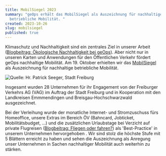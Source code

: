 ```yaml
---
title: MobilSiegel 2023
summary: "geOps erhält das MobilSiegel als Auszeichnung für nachhaltige
  betriebliche Mobilität. "
created: 2023-10-26
slug: mobilsiegel
published: true
---
```

Klimaschutz und Nachhaltigkeit sind ein zentrales Ziel in unserer Arbeit ([Blogbeitrag: Ökologische Nachhaltigkeit bei geOps](https://geops.com/de/blog/sustainability)). Aber nicht nur in unseren Karten und Anwendungen für den Öffentlichen Verkehr fördert geOps nachhaltige Mobilität. Am 19. Oktober erhielten wir das [MobilSiegel](https://www.vag-freiburg.de/service-infos/mobilitaet-fuer-unternehmen/mobilsiegel) als Auszeichnung für nachhaltige betriebliche Mobilität.

![Quelle: Hr. Patrick Seeger, Stadt Freiburg](/images/blog/mobilsiegel-2023/20231019frbpse088.jpg)

Insgesamt wurden 28 Unternehmen für ihr Engagement von der Freiburger Verkehrs AG (VAG) im Auftrag der Stadt Freiburg und in Kooperation mit den Landkreisen Emmmendingen und Breisgau-Hochschwarzwald ausgezeichnet.

Bei der Verleihung wurde der monatliche Internet- und Stromzuschuss fürs Homeoffice, unsere Extras im Bereich ÖV (Bahncard, Jobticket, Mobilitätsbudget, ...) und die zusätzlichen Urlaubstage bei Verzicht auf private Flugreisen ([Blogbeitrag: Fliegen oder fahren?](https://geops.com/de/blog/fliegen-oder-fahren)) als 'Best-Practice' in unserem Unternehmen hervorgehoben . Wir sind stolz die höchste Stufe mit 5 Blättern erreicht zu haben und sehen die Auszeichnung als Anregung unser Unternehmen in Sachen nachhaltiger Mobilität auch weiterhin zu stärken.